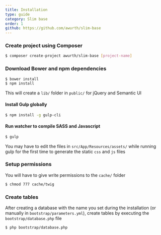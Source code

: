 ```yaml
---
title: Installation
type: guide
category: Slim base
order: 1
github: https://github.com/awurth/slim-base
---
```


### Create project using Composer
``` bash
$ composer create-project awurth/slim-base [project-name]
```

### Download Bower and npm dependencies
``` bash
$ bower install
$ npm install
```

This will create a `lib/` folder in `public/` for jQuery and Semantic UI

#### Install Gulp globally
``` bash
$ npm install -g gulp-cli
```

#### Run watcher to compile SASS and Javascript
``` bash
$ gulp
```

You may have to edit the files in `src/App/Resources/assets/` while running gulp for the first time to generate the static `css` and `js` files

### Setup permissions
You will have to give write permissions to the `cache/` folder

``` bash
$ chmod 777 cache/twig
```

### Create tables
After creating a database with the name you set during the installation (or manually in `bootstrap/parameters.yml`), create tables by executing the `bootstrap/database.php` file

``` bash
$ php bootstrap/database.php
```
